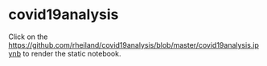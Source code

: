 # covid19analysis

Click on the https://github.com/rheiland/covid19analysis/blob/master/covid19analysis.ipynb to render the static notebook.
